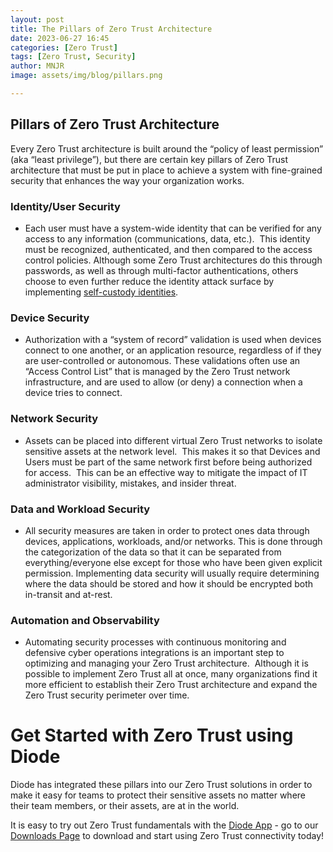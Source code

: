 ```yaml
---
layout: post
title: The Pillars of Zero Trust Architecture 
date: 2023-06-27 16:45
categories: [Zero Trust]
tags: [Zero Trust, Security]
author: MNJR
image: assets/img/blog/pillars.png

---
```

## Pillars of Zero Trust Architecture

Every Zero Trust architecture is built around the “policy of least permission” (aka “least privilege”), but there are certain key pillars of Zero Trust architecture that must be put in place to achieve a system with fine-grained security that enhances the way your organization works.

### Identity/User Security

*   Each user must have a system-wide identity that can be verified for any access to any information (communications, data, etc.).  This identity must be recognized, authenticated, and then compared to the access control policies. Although some Zero Trust architectures do this through passwords, as well as through multi-factor authentications, others choose to even further reduce the identity attack surface by implementing [self-custody identities](https://www.ssh.com/academy/ssh/identity-key).

### Device Security

*   Authorization with a “system of record” validation is used when devices connect to one another, or an application resource, regardless of if they are user-controlled or autonomous. These validations often use an “Access Control List” that is managed by the Zero Trust network infrastructure, and are used to allow (or deny) a connection when a device tries to connect.

### Network Security

*   Assets can be placed into different virtual Zero Trust networks to isolate sensitive assets at the network level.  This makes it so that Devices and Users must be part of the same network first before being authorized for access.  This can be an effective way to mitigate the impact of IT administrator visibility, mistakes, and insider threat.

### Data and Workload Security

*   All security measures are taken in order to protect ones data through devices, applications, workloads, and/or networks. This is done through the categorization of the data so that it can be separated from everything/everyone else except for those who have been given explicit permission. Implementing data security will usually require determining where the data should be stored and how it should be encrypted both in-transit and at-rest.

### Automation and Observability

*   Automating security processes with continuous monitoring and defensive cyber operations integrations is an important step to optimizing and managing your Zero Trust architecture.  Although it is possible to implement Zero Trust all at once, many organizations find it more efficient to establish their Zero Trust architecture and expand the Zero Trust security perimeter over time.

# Get Started with Zero Trust using Diode

Diode has integrated these pillars into our Zero Trust solutions in order to make it easy for teams to protect their sensitive assets no matter where their team members, or their assets, are at in the world.

It is easy to try out Zero Trust fundamentals with the [Diode App](https://diode.io/solutions/app) - go to our [Downloads Page](https://diode.io/download) to download and start using Zero Trust connectivity today!

